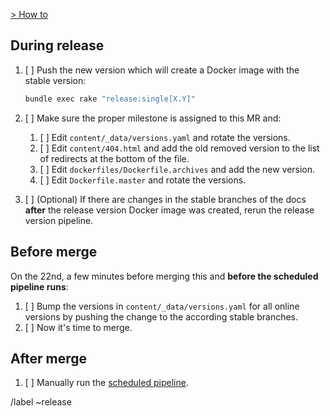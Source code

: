 [> How to](https://gitlab.com/gitlab-com/gitlab-docs/blob/master/dockerfiles/README.md)

## During release

1. [ ] Push the new version which will create a Docker image with the stable version:

   ```sh
   bundle exec rake "release:single[X.Y]"
   ```

1. [ ] Make sure the proper milestone is assigned to this MR and:
    1. [ ] Edit `content/_data/versions.yaml` and rotate the versions.
    1. [ ] Edit `content/404.html` and add the old removed version to the list of redirects at the bottom of the file.
    1. [ ] Edit `dockerfiles/Dockerfile.archives` and add the new version.
    1. [ ] Edit `Dockerfile.master` and rotate the versions.
1. [ ] \(Optional) If there are changes in the stable branches of the docs **after** the release version Docker image was created, rerun the release version pipeline.

## Before merge

On the 22nd, a few minutes before merging this and **before the scheduled pipeline runs**:

1. [ ] Bump the versions in `content/_data/versions.yaml` for all online versions by pushing the change to the according stable branches.
1. [ ] Now it's time to merge.

## After merge

1. [ ] Manually run the [scheduled pipeline](https://gitlab.com/gitlab-com/gitlab-docs/pipeline_schedules).

/label ~release
